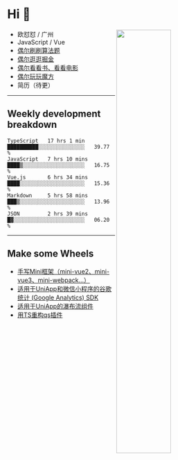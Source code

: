 # Hi 👋

[<img align="right" width="50%" src="https://github-readme-stats.vercel.app/api?username=OUDUIDUI&theme=dark&show_icons=true">](https://metrics.lecoq.io/OUDUIDUI?template=classic&#41;)


- 欧怼怼 / 广州
- JavaScript / Vue
- [偶尔刷刷算法题](https://github.com/OUDUIDUI/leet-code)
- [偶尔逛逛掘金](https://juejin.cn/user/4309700183594366)
- [偶尔看看书、看看电影](https://www.yuque.com/books/share/3ee1684b-8e19-4849-b5aa-13d1813ded6d)
- [偶尔玩玩魔方](https://cubing.com/results/person/2014OUSH01)
- 简历（待更）

---

##  Weekly development breakdown

<!--START_SECTION:waka-->
```text
TypeScript   17 hrs 1 min    ██████████░░░░░░░░░░░░░░░   39.77 % 
JavaScript   7 hrs 10 mins   ████▒░░░░░░░░░░░░░░░░░░░░   16.75 % 
Vue.js       6 hrs 34 mins   ████░░░░░░░░░░░░░░░░░░░░░   15.36 % 
Markdown     5 hrs 58 mins   ███▒░░░░░░░░░░░░░░░░░░░░░   13.96 % 
JSON         2 hrs 39 mins   █▓░░░░░░░░░░░░░░░░░░░░░░░   06.20 % 
```
<!--END_SECTION:waka-->



---

##  Make some Wheels

- [手写Mini框架（mini-vue2、mini-vue3、mini-webpack...）](https://github.com/OUDUIDUI/mini)
- [适用于UniApp和微信小程序的谷歌统计 (Google Analytics) SDK](https://github.com/OUDUIDUI/ga-tracker)
- [适用于UniApp的瀑布流组件](https://github.com/OUDUIDUI/uniapp-waterfalls-flow)
- [用TS重构qs插件](https://github.com/OUDUIDUI/qs)


